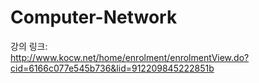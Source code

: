 ﻿# Computer-Network

강의 링크: <br>
http://www.kocw.net/home/enrolment/enrolmentView.do?cid=6166c077e545b736&lid=912209845222851b

